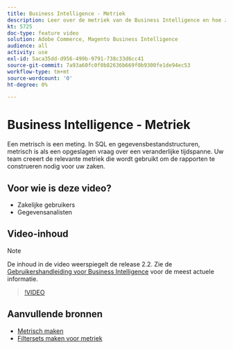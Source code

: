 ```yaml
---
title: Business Intelligence - Metriek
description: Leer over de metriek van de Business Intelligence en hoe zij worden gebruikt om rapporten te construeren.
kt: 5725
doc-type: feature video
solution: Adobe Commerce, Magento Business Intelligence
audience: all
activity: use
exl-id: 5aca35dd-d956-499b-9791-738c33d6cc41
source-git-commit: 7a93a60fc0f0b82636b669f0b9300fe1de94ec53
workflow-type: tm+mt
source-wordcount: '0'
ht-degree: 0%

---
```


# Business Intelligence - Metriek

Een metrisch is een meting. In SQL en gegevensbestandstructuren, metrisch is als een opgeslagen vraag over een veranderlijke tijdspanne. Uw team creeert de relevante metriek die wordt gebruikt om de rapporten te construeren nodig voor uw zaken.

## Voor wie is deze video?

- Zakelijke gebruikers
- Gegevensanalisten

## Video-inhoud

>[!NOTE]
>
>De inhoud in de video weerspiegelt de release 2.2. Zie de [Gebruikershandleiding voor Business Intelligence](https://docs.magento.com/mbi/) voor de meest actuele informatie.

>[!VIDEO](https://video.tv.adobe.com/v/35980?quality=12&learn=on)

## Aanvullende bronnen

- [Metrisch maken](https://docs.magento.com/mbi/data-user/reports/ess-manage-data-metrics.html)
- [Filtersets maken voor metriek](https://docs.magento.com/mbi/data-user/reports/ess-manage-data-filters.html)
